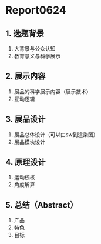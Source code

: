 # Report0624

## 1. 选题背景

1. 大背景与公众认知
2. 教育意义与科学展示

## 2. 展示内容

1. 展品的科学展示内容（展示技术）
2. 互动逻辑

## 3. 展品设计

1. 展品总体设计（可以由sw到渲染图）
2. 展品模块设计

## 4. 原理设计

1. 运动校核
2. 角度解算

## 5. 总结（Abstract）

1. 产品
2. 特色
3. 目标
